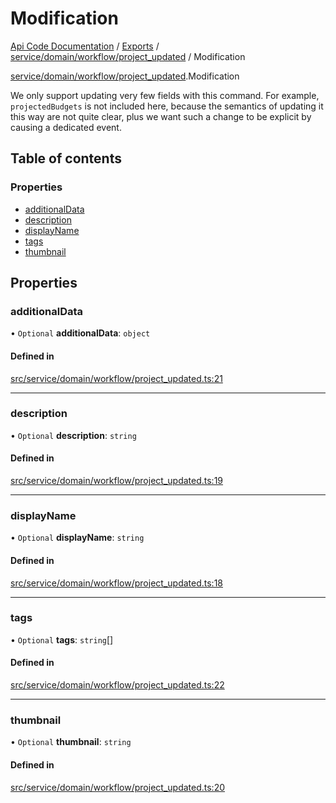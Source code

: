 # Modification
 
[Api Code Documentation](../README.md) / [Exports](../modules.md) / [service/domain/workflow/project\_updated](../modules/service_domain_workflow_project_updated.md) / Modification

[service/domain/workflow/project_updated](../modules/service_domain_workflow_project_updated.md).Modification

We only support updating very few fields with this command. For example,
`projectedBudgets` is not included here, because the semantics of updating it this
way are not quite clear, plus we want such a change to be explicit by causing a
dedicated event.

## Table of contents

### Properties

- [additionalData](service_domain_workflow_project_updated.Modification.md#additionaldata)
- [description](service_domain_workflow_project_updated.Modification.md#description)
- [displayName](service_domain_workflow_project_updated.Modification.md#displayname)
- [tags](service_domain_workflow_project_updated.Modification.md#tags)
- [thumbnail](service_domain_workflow_project_updated.Modification.md#thumbnail)

## Properties

### additionalData

• `Optional` **additionalData**: `object`

#### Defined in

[src/service/domain/workflow/project_updated.ts:21](https://github.com/openkfw/TruBudget/blob/95e6f8a/api/src/service/domain/workflow/project_updated.ts#L21)

___

### description

• `Optional` **description**: `string`

#### Defined in

[src/service/domain/workflow/project_updated.ts:19](https://github.com/openkfw/TruBudget/blob/95e6f8a/api/src/service/domain/workflow/project_updated.ts#L19)

___

### displayName

• `Optional` **displayName**: `string`

#### Defined in

[src/service/domain/workflow/project_updated.ts:18](https://github.com/openkfw/TruBudget/blob/95e6f8a/api/src/service/domain/workflow/project_updated.ts#L18)

___

### tags

• `Optional` **tags**: `string`[]

#### Defined in

[src/service/domain/workflow/project_updated.ts:22](https://github.com/openkfw/TruBudget/blob/95e6f8a/api/src/service/domain/workflow/project_updated.ts#L22)

___

### thumbnail

• `Optional` **thumbnail**: `string`

#### Defined in

[src/service/domain/workflow/project_updated.ts:20](https://github.com/openkfw/TruBudget/blob/95e6f8a/api/src/service/domain/workflow/project_updated.ts#L20)
